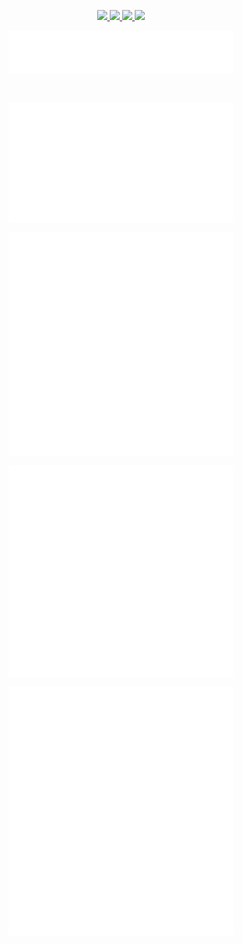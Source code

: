 <p align="center">
  <a href="https://artifacthub.io/packages/search?repo=nicholaswilde">
    <img src="https://img.shields.io/endpoint?url=https://artifacthub.io/badge/repository/nicholaswilde&style=for-the-badge" />
  </a>
  <a href="https://hub.docker.com/u/nicholaswilde">
    <img src="https://img.shields.io/static/v1.svg?color=384d54&labelColor=0db7ed&logoColor=ffffff&label=Docker%20Hub&message=nicholaswilde&logo=docker&style=for-the-badge" />
  </a>
  <a href="https://quay.io/user/nicholaswilde">
    <img src="https://img.shields.io/static/v1.svg?color=AAAAAA&labelColor=EE0000&logoColor=ffffff&label=Quay&message=nicholaswilde&logo=red%20hat&style=for-the-badge" />
  </a>
  <a href="https://wakatime.com/@nicholaswilde">
    <img src="https://wakatime.com/badge/user/ded7fdf3-86fe-47db-9d7b-965428efd5f0.svg?style=for-the-badge" />
  </a>
</p>

<p align="center">
  <a href="https://github.com/nicholaswilde">
    <img align="center" width="360px" src="./images/header.svg" />
  </a>
</p>
                                                               
<br/>

<p align="center">
  <a href="https://github.com/nicholaswilde">
    <img align="center" width="360px" src="./images/repositories.svg" />
  </a>
  <a href="https://github.com/nicholaswilde">
    <img align="center" width="360px" src="./images/acti-comm.svg" />
  </a>
</p>

<p align="center">
  <a href="https://github.com/nicholaswilde">
    <img align="center" width="360px" src="./images/iso-calender.svg" />
  </a>
  <a href="https://github.com/nicholaswilde">
    <img align="center" width="360px" src="./images/issue-pr-lang.svg" />
  </a>
</p>

<p align="center">
  <a href="https://wakatime.com/@nicholaswilde">
    <img align="center" width="360px" src="./images/metrics-plugin-wakatime.svg" />
  </a>
  <a href="https://github.com/nicholaswilde">
    <img align="center" width="360px" src="./images/analysis.svg" />
  </a>
</p>

<p align="center">
  <a href="https://github.com/nicholaswilde">
    <img align="center" width="360px" src="./images/github-habits.svg" />
  </a>
  <a href="https://github.com/nicholaswilde">
    <img align="center" width="360px" src="./images/achievements.svg" />
  </a>
</p>
